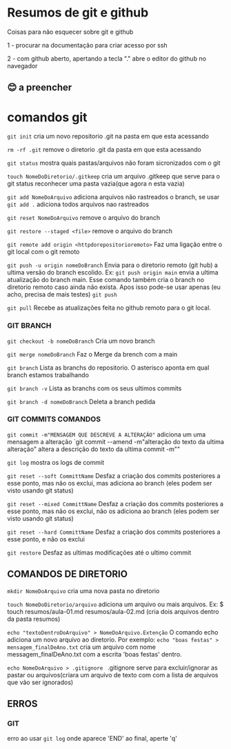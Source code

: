 
# Resumos de git e github

Coisas para não esquecer sobre git e github

1 - procurar na documentação para criar acesso por ssh

2 - com github aberto, apertando a tecla "." abre o editor do github no navegador

## 😊 a preencher

# comandos git
`git init`
cria um novo repositorio .git na pasta em que esta acessando

`rm -rf .git`
remove o diretorio .git da pasta em que esta acessando

`git status`
mostra quais pastas/arquivos não foram sicronizados com o git

`touch NomeDoDiretorio/.gitkeep`
cria um arquivo .gitkeep que serve para o git status reconhecer uma pasta vazia(que agora n esta vazia)

`git add NomeDoArquivo`
adiciona arquivos não rastreados o branch, se usar `git add .` adiciona todos arquivos nao rastreados

`git reset NomeDoArquivo`
remove o arquivo do branch

`git restore --staged <file>`
remove o arquivo do branch

`git remote add origin <httpdorepositorioremoto>`
Faz uma ligação entre o git local com o git remoto

`git push -u origin nomeDoBranch`
Envia para o diretorio remoto (git hub) a ultima versão do branch escolido. Ex: `git push origin main` envia a ultima atualização do branch main. Esse comando também cria o branch no diretorio remoto caso ainda não exista. Apos isso pode-se usar apenas (eu acho, precisa de mais testes) `git push`

`git pull`
Recebe as atualizações feita no github remoto para o git local.

### GIT BRANCH

`git checkout -b nomeDoBranch`
Cria um novo branch

`git merge nomeDoBranch`
Faz o Merge da brench com a main

`git branch`
Lista as branchs do repositorio. O asterisco aponta em qual branch estamos trabalhando

`git branch -v` 
Lista as branchs com os seus ultimos commits

`git branch -d nomeDoBranch`
Deleta a branch pedida


### GIT COMMITS COMANDOS

`git commit -m"MENSAGEM QUE DESCREVE A ALTERAÇÂO"`
adiciona um uma mensagem a alteração
`git commit --amend -m"alteração do texto da ultima alteração"
altera a descrição do texto da ultima commit -m""

`git log` 
mostra os logs de commit

`git reset --soft CommittName`
Desfaz a criação dos commits posteriores a esse ponto, mas não os exclui, mas adiciona ao branch (eles podem ser visto usando git status)

`git reset --mixed CommittName`
Desfaz a criação dos commits posteriores a esse ponto, mas não os exclui, não os adiciona ao branch (eles podem ser visto usando git status)

`git reset --hard CommittName`
Desfaz a criação dos commits posteriores a esse ponto, e não os exclui

`git restore`
Desfaz as ultimas modificações até o ultimo commit

## COMANDOS DE DIRETORIO

`mkdir NomeDoArquivo` 
cria uma nova pasta no diretorio

`touch NomeDoDiretorio/arquivo`
adiciona um arquivo ou mais arquivos. Ex: $ touch resumos/aula-01.md resumos/aula-02.md (cria dois arquivos dentro da pasta resumos)

`echo "textoDentroDoArquivo" > NomeDoArquivo.Extenção`
O comando echo adiciona um novo arquivo ao diretorio. Por exemplo: `echo "boas festas" > mensagem_finalDeAno.txt` cria um arquivo com nome messagem_finalDeAno.txt com a escrita 'boas festas' dentro.

`echo NomeDoArquivo > .gitignore `
.gitignore serve para excluir/ignorar as pastar ou arquivos(criara um arquivo de texto com com a lista de arquivos que vão ser ignorados)

## ERROS
### GIT
erro ao usar `git log` onde aparece 'END' ao final, aperte 'q'

